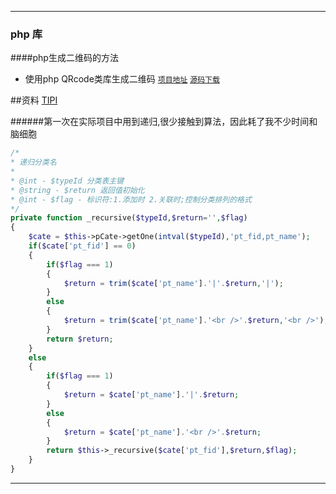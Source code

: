 ***
### php 库
####php生成二维码的方法

* 使用php QRcode类库生成二维码 [`项目地址`](http://phpqrcode.sourceforge.net/)  [`源码下载`](http://sourceforge.net/projects/phpqrcode/)

##资料
[TIPI](http://www.php-internals.com/book/)

######第一次在实际项目中用到递归,很少接触到算法，因此耗了我不少时间和脑细胞

```php
/*
* 递归分类名
*
* @int - $typeId 分类表主键
* @string - $return 返回值初始化
* @int - $flag - 标识符:1.添加时 2.关联时;控制分类排列的格式
*/
private function _recursive($typeId,$return='',$flag)
{
    $cate = $this->pCate->getOne(intval($typeId),'pt_fid,pt_name');
    if($cate['pt_fid'] == 0)
    {
        if($flag === 1)
        {
            $return = trim($cate['pt_name'].'|'.$return,'|');
        }
        else
        {
            $return = trim($cate['pt_name'].'<br />'.$return,'<br />');
        }
        return $return;
    }
    else
    {
        if($flag === 1)
        {
            $return = $cate['pt_name'].'|'.$return;
        }
        else
        {
            $return = $cate['pt_name'].'<br />'.$return;
        }
        return $this->_recursive($cate['pt_fid'],$return,$flag);
    }
}
```

***
